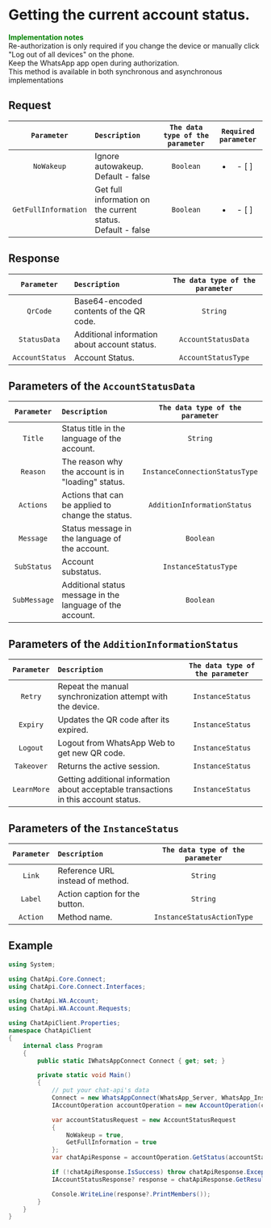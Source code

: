 # Getting the current account status.
**<span style="color:green">Implementation notes</span>** <br/>
Re-authorization is only required if you change the device or manually click "Log out of all devices" on the phone. <br/>
Keep the WhatsApp app open during authorization. <br/>
This method is available in both synchronous and asynchronous implementations

## Request
| `Parameter` | `Description`                        | `The data type of the parameter` | `Required parameter` |
|:-----------:|:-------------------------------------|:--------------------------------:|:--------------------:|
|  `NoWakeup`  | Ignore autowakeup. <br/> Default - false  | `Boolean` | <ul><li>- [ ] </li></ul> |
|  `GetFullInformation`  | Get full information on the current status. <br/> Default - false | `Boolean` | <ul><li>- [ ] </li></ul> |

## Response
| `Parameter`       | `Description`                                | `The data type of the parameter` | 
|:-----------------:|:---------------------------------------------|:--------------------------------:|
|  `QrCode`         | Base64-encoded contents of the QR code.      | `String`                         |            
|  `StatusData`     | Additional information about account status. | `AccountStatusData`              |
|  `AccountStatus`  | Account Status.                              | `AccountStatusType`              |

## Parameters of the `AccountStatusData`
| `Parameter`           | `Description`                                           | `The data type of the parameter` | 
|:---------------------:|:--------------------------------------------------------|:--------------------------------:|
|  `Title`  | Status title in the language of the account. | `String` |
|  `Reason`  | The reason why the account is in "loading" status. | `InstanceConnectionStatusType` |
|  `Actions`  | Actions that can be applied to change the status. | `AdditionInformationStatus` |
|  `Message`  | Status message in the language of the account. | `Boolean` |
|  `SubStatus`  | Account substatus. | `InstanceStatusType` |
|  `SubMessage`  | Additional status message in the language of the account. | `Boolean` |

## Parameters of the `AdditionInformationStatus`
| `Parameter`           | `Description`                                           | `The data type of the parameter` | 
|:---------------------:|:--------------------------------------------------------|:--------------------------------:|
|  `Retry`  | Repeat the manual synchronization attempt with the device. | `InstanceStatus` |
|  `Expiry`  | Updates the QR code after its expired. | `InstanceStatus` |
|  `Logout`  | Logout from WhatsApp Web to get new QR code. | `InstanceStatus` |
|  `Takeover`  | Returns the active session. | `InstanceStatus` |
|  `LearnMore`  | Getting additional information about acceptable transactions in this account status. | `InstanceStatus` |

## Parameters of the `InstanceStatus`
| `Parameter`           | `Description`                                           | `The data type of the parameter` | 
|:---------------------:|:--------------------------------------------------------|:--------------------------------:|
|  `Link`  | Reference URL instead of method. | `String` |
|  `Label`  | Action caption for the button. | `String` |
|  `Action`  | Method name. | `InstanceStatusActionType` |

## Example
```csharp
using System;

using ChatApi.Core.Connect;
using ChatApi.Core.Connect.Interfaces;

using ChatApi.WA.Account;
using ChatApi.WA.Account.Requests;

using ChatApiClient.Properties;
namespace ChatApiClient
{
    internal class Program
    {
        public static IWhatsAppConnect Connect { get; set; }

        private static void Main()
        {
            // put your chat-api's data
            Connect = new WhatsAppConnect(WhatsApp_Server, WhatsApp_Instance, WhatsApp_Token); 
            IAccountOperation accountOperation = new AccountOperation(connect);

            var accountStatusRequest = new AccountStatusRequest
            {
                NoWakeup = true,
                GetFullInformation = true
            };
            var chatApiResponse = accountOperation.GetStatus(accountStatusRequest);

            if (!chatApiResponse.IsSuccess) throw chatApiResponse.Exception!;
            IAccountStatusResponse? response = chatApiResponse.GetResult();

            Console.WriteLine(response?.PrintMembers());
        }
    }
}
```
